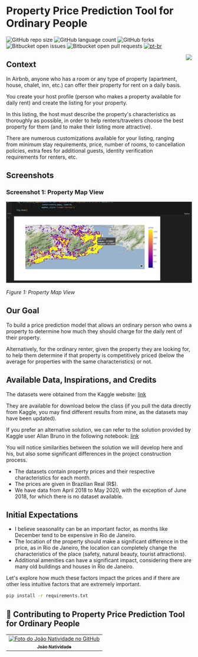 # Property Price Prediction Tool for Ordinary People

![GitHub repo size](https://img.shields.io/github/repo-size/joaosnet/Data-Science-Project?style=for-the-badge)
![GitHub language count](https://img.shields.io/github/languages/count/joaosnet/Data-Science-Project?style=for-the-badge)
![GitHub forks](https://img.shields.io/github/forks/joaosnet/Data-Science-Project?style=for-the-badge)
![Bitbucket open issues](https://img.shields.io/bitbucket/issues/joaosnet/Data-Science-Project?style=for-the-badge)
![Bitbucket open pull requests](https://img.shields.io/bitbucket/pr-raw/joaosnet/Data-Science-Project?style=for-the-badge)
[![pt-br](https://img.shields.io/badge/lang-pt--br-green.svg)](https://github.com/joaosnet/Data-Science-Project/blob/master/README.pt-br.md)

<img align="right" height="256" src="screenshots/homepage.png"/>

## Context

In Airbnb, anyone who has a room or any type of property (apartment, house, chalet, inn, etc.) can offer their property for rent on a daily basis.

You create your host profile (person who makes a property available for daily rent) and create the listing for your property.

In this listing, the host must describe the property's characteristics as thoroughly as possible, in order to help renters/travelers choose the best property for them (and to make their listing more attractive).

There are numerous customizations available for your listing, ranging from minimum stay requirements, price, number of rooms, to cancellation policies, extra fees for additional guests, identity verification requirements for renters, etc.

## Screenshots

### Screenshot 1: Property Map View

![Property Map View](/screenshots/Property-Map-View.png)

_Figure 1: Property Map View_

## Our Goal

To build a price prediction model that allows an ordinary person who owns a property to determine how much they should charge for the daily rent of their property.

Alternatively, for the ordinary renter, given the property they are looking for, to help them determine if that property is competitively priced (below the average for properties with the same characteristics) or not.

## Available Data, Inspirations, and Credits

The datasets were obtained from the Kaggle website: [link](https://www.kaggle.com/allanbruno/airbnb-rio-de-janeiro)

They are available for download below the class (if you pull the data directly from Kaggle, you may find different results from mine, as the datasets may have been updated).

If you prefer an alternative solution, we can refer to the solution provided by Kaggle user Allan Bruno in the following notebook: [link](https://www.kaggle.com/allanbruno/helping-regular-people-price-listings-on-airbnb)

You will notice similarities between the solution we will develop here and his, but also some significant differences in the project construction process.

- The datasets contain property prices and their respective characteristics for each month.
- The prices are given in Brazilian Real (R$).
- We have data from April 2018 to May 2020, with the exception of June 2018, for which there is no dataset available.

## Initial Expectations

- I believe seasonality can be an important factor, as months like December tend to be expensive in Rio de Janeiro.
- The location of the property should make a significant difference in the price, as in Rio de Janeiro, the location can completely change the characteristics of the place (safety, natural beauty, tourist attractions).
- Additional amenities can have a significant impact, considering there are many old buildings and houses in Rio de Janeiro.

Let's explore how much these factors impact the prices and if there are other less intuitive factors that are extremely important.

```bash
pip install -r requirements.txt
```

## 🤝 Contributing to Property Price Prediction Tool for Ordinary People

<table>
  <tr>
    <td align="center">
      <a href="https://www.instagram.com/jaonativi/" title="Gerente de Projetos Desenvolvedor Backend">
        <img src="https://avatars.githubusercontent.com/u/87316339?v=4" width="100px;" alt="Foto do João Natividade no GitHub"/><br>
        <sub>
          <b>João Natividade</b>
        </sub>
      </a>
    </td>
  </tr>
</table>